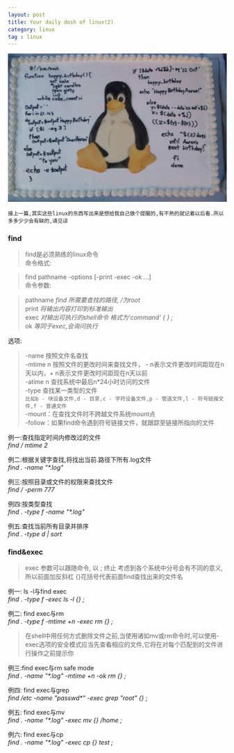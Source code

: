 ```yaml
---
layout: post
title: Your daily dosh of linux(2)
category: linux
tag : linux
---
```

<img src="/img/in-post/linux.jpg">


`接上一篇,其实这些linux的东西写出来是想给我自己做个提醒的,有不熟的就记着以后看.所以多多少少会有缺的,请见谅`  

### find  
>find是必须熟练的linux命令  
命令格式:  

>find pathname -options [-print -exec -ok ...]   
命令参数:  

>pathname *find 所需要查找的路径, /为root*  
>print *将输出内容打印到标准输出*  
>exec *对输出可执行的shell命令 格式为'command' {  } ;*  
>ok *等同于exec,会询问执行*  

选项:  
>-name 按照文件名查找  
>-mtime n 按照文件的更改时间来查找文件， - n表示文件更改时间距现在n天以内，+ n表示文件更改时间距现在n天以前  
>-atime n 查找系统中最后n\*24小时访问的文件  
>-type  查找某一类型的文件  
`比如b - 块设备文件,d - 目录,c - 字符设备文件,p - 管道文件,l - 符号链接文件,f - 普通文件`  
>-mount：在查找文件时不跨越文件系统mount点  
>-follow：如果find命令遇到符号链接文件，就跟踪至链接所指向的文件  

例一:查找指定时间内修改过的文件  
*find / mtime 2*  

例二:根据关键字查找,将找出当前.路径下所有.log文件  
*find . -name "\*.log"*  

例三:按照目录或文件的权限来查找文件  
*find / -perm 777*  

例四:按类型查找  
*find . -type f -name "\*.log"*  

例五:查找当前所有目录并排序  
*find . -type d | sort*  


### find&exec  
>exec 参数可以跟随命令, 以 ; 终止 考虑到各个系统中分号会有不同的意义,所以前面加反斜杠  {}花括号代表前面find查找出来的文件名  

例一: ls -l与find exec  
*find . -type f -exec ls -l {} \;*  

例二: find exec与rm   
*find . -type f -mtime +n -exec rm {} \;*  
>在shell中用任何方式删除文件之前,当使用诸如mv或rm命令时,可以使用-exec选项的安全模式应当先查看相应的文件,它将在对每个匹配到的文件进行操作之前提示你  

例三:find exec与rm safe mode  
*find . -name "\*.log" -mtime +n -ok rm {} \;*  

例四: find exec与grep  
*find /etc -name "passwd\*" -exec grep "root" {} \;*  

例五: find exec与mv  
*find . -name "\*.log" -exec mv {} /home \;*   

例六: find exec与cp  
*find . -name "\*.log" -exec cp {} test \;*  




 
